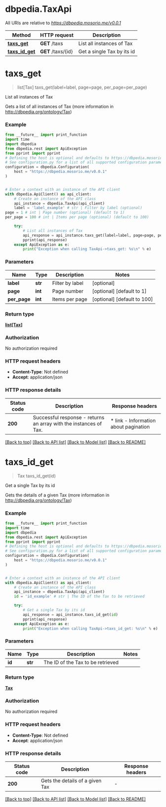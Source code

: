 # dbpedia.TaxApi

All URIs are relative to *https://dbpedia.mosorio.me/v0.0.1*

Method | HTTP request | Description
------------- | ------------- | -------------
[**taxs_get**](TaxApi.md#taxs_get) | **GET** /taxs | List all instances of Tax
[**taxs_id_get**](TaxApi.md#taxs_id_get) | **GET** /taxs/{id} | Get a single Tax by its id


# **taxs_get**
> list[Tax] taxs_get(label=label, page=page, per_page=per_page)

List all instances of Tax

Gets a list of all instances of Tax (more information in http://dbpedia.org/ontology/Tax)

### Example

```python
from __future__ import print_function
import time
import dbpedia
from dbpedia.rest import ApiException
from pprint import pprint
# Defining the host is optional and defaults to https://dbpedia.mosorio.me/v0.0.1
# See configuration.py for a list of all supported configuration parameters.
configuration = dbpedia.Configuration(
    host = "https://dbpedia.mosorio.me/v0.0.1"
)


# Enter a context with an instance of the API client
with dbpedia.ApiClient() as api_client:
    # Create an instance of the API class
    api_instance = dbpedia.TaxApi(api_client)
    label = 'label_example' # str | Filter by label (optional)
page = 1 # int | Page number (optional) (default to 1)
per_page = 100 # int | Items per page (optional) (default to 100)

    try:
        # List all instances of Tax
        api_response = api_instance.taxs_get(label=label, page=page, per_page=per_page)
        pprint(api_response)
    except ApiException as e:
        print("Exception when calling TaxApi->taxs_get: %s\n" % e)
```

### Parameters

Name | Type | Description  | Notes
------------- | ------------- | ------------- | -------------
 **label** | **str**| Filter by label | [optional] 
 **page** | **int**| Page number | [optional] [default to 1]
 **per_page** | **int**| Items per page | [optional] [default to 100]

### Return type

[**list[Tax]**](Tax.md)

### Authorization

No authorization required

### HTTP request headers

 - **Content-Type**: Not defined
 - **Accept**: application/json

### HTTP response details
| Status code | Description | Response headers |
|-------------|-------------|------------------|
**200** | Successful response - returns an array with the instances of Tax. |  * link - Information about pagination <br>  |

[[Back to top]](#) [[Back to API list]](../README.md#documentation-for-api-endpoints) [[Back to Model list]](../README.md#documentation-for-models) [[Back to README]](../README.md)

# **taxs_id_get**
> Tax taxs_id_get(id)

Get a single Tax by its id

Gets the details of a given Tax (more information in http://dbpedia.org/ontology/Tax)

### Example

```python
from __future__ import print_function
import time
import dbpedia
from dbpedia.rest import ApiException
from pprint import pprint
# Defining the host is optional and defaults to https://dbpedia.mosorio.me/v0.0.1
# See configuration.py for a list of all supported configuration parameters.
configuration = dbpedia.Configuration(
    host = "https://dbpedia.mosorio.me/v0.0.1"
)


# Enter a context with an instance of the API client
with dbpedia.ApiClient() as api_client:
    # Create an instance of the API class
    api_instance = dbpedia.TaxApi(api_client)
    id = 'id_example' # str | The ID of the Tax to be retrieved

    try:
        # Get a single Tax by its id
        api_response = api_instance.taxs_id_get(id)
        pprint(api_response)
    except ApiException as e:
        print("Exception when calling TaxApi->taxs_id_get: %s\n" % e)
```

### Parameters

Name | Type | Description  | Notes
------------- | ------------- | ------------- | -------------
 **id** | **str**| The ID of the Tax to be retrieved | 

### Return type

[**Tax**](Tax.md)

### Authorization

No authorization required

### HTTP request headers

 - **Content-Type**: Not defined
 - **Accept**: application/json

### HTTP response details
| Status code | Description | Response headers |
|-------------|-------------|------------------|
**200** | Gets the details of a given Tax |  -  |

[[Back to top]](#) [[Back to API list]](../README.md#documentation-for-api-endpoints) [[Back to Model list]](../README.md#documentation-for-models) [[Back to README]](../README.md)

